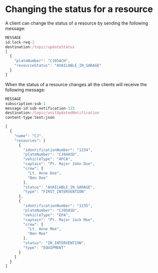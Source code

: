 # Changing the status for a resource

A client can change the status of a resource by sending the following message:

``` javascript
MESSAGE
id:lock-req-1
destination:/topic/updateStatus
[
  {
    "plateNumber": "CJ05ACH",
    "resourceStatus": "AVAILABLE_IN_GARAGE"
  }
]
```

When the status of a resource changes all the clients will receive the following message:

``` javascript
MESSAGE
subscription:sub-1
message-id:sub-notification-123
destination:/topic/unitUpdatedNotification
content-type:text/json

[
  {
    "name": "CJ",
    "resources": [
      {
        "identificationNumber": "1234",
        "plateNumber": "CJ04ASD",
        "vehicleType": "APCA",
        "captain": "Pt. Major John Doe",
        "crew": [
          "Lt. Anne Doe",
          "Ben Doe"
        ],
        "status": "AVAILABLE_IN_GARAGE",
        "type": "FIRST_INTERVENTION"
      },
      {
        "identificationNumber": "1235",
        "plateNumber": "CJ05ASD",
        "vehicleType": "EPA",
        "captain": "Pt. Major Jack Moe",
        "crew": [
          "Lt. Anne Moe",
          "Ben Moe"
        ],
        "status": "IN_INTERVENTION",
        "type": "EQUIPMENT"
      }
    ]
  }
]
```
